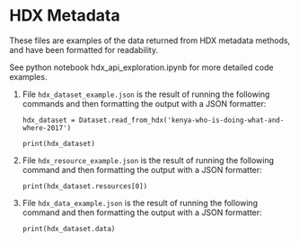 # HDX Metadata

These files are examples of the data returned from HDX metadata methods, and have been formatted for readability.

See python notebook hdx_api_exploration.ipynb for more detailed code examples.

1. File `hdx_dataset_example.json` is the result of running the following commands and then formatting the output with a JSON formatter:

   `hdx_dataset = Dataset.read_from_hdx('kenya-who-is-doing-what-and-where-2017')`

   `print(hdx_dataset)`

2. File `hdx_resource_example.json` is the result of running the following command and then formatting the output with a JSON formatter:

   `print(hdx_dataset.resources[0])`


3. File `hdx_data_example.json` is the result of running the following command and then formatting the output with a JSON formatter:

   `print(hdx_dataset.data)`